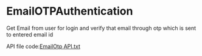 # EmailOTPAuthentication
Get Email from user for login and verify that email through otp which is sent to entered email id

API file code:[EmailOtp API.txt](https://github.com/Hadawale15/EmailOTPAuthentication/files/8132734/EmailOtp.API.txt)
